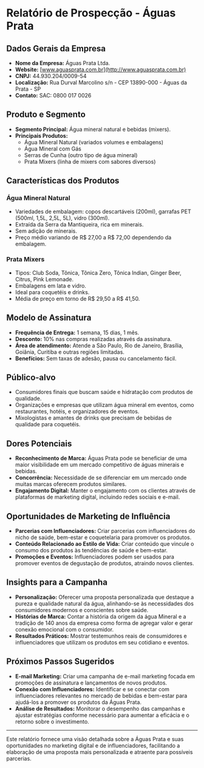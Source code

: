 # Relatório de Prospecção - Águas Prata

## **Dados Gerais da Empresa**
- **Nome da Empresa:** Águas Prata Ltda.
- **Website:** [www.aguasprata.com.br](http://www.aguasprata.com.br)
- **CNPJ:** 44.930.204/0009-54
- **Localização:** Rua Durval Marcolino s/n - CEP 13890-000 - Águas da Prata - SP
- **Contato:** SAC: 0800 017 0026

## **Produto e Segmento**
- **Segmento Principal:** Água mineral natural e bebidas (mixers).
- **Principais Produtos:**
  - Água Mineral Natural (variados volumes e embalagens)
  - Água Mineral com Gás
  - Serras de Cunha (outro tipo de água mineral)
  - Prata Mixers (linha de mixers com sabores diversos)
  
## **Características dos Produtos**
### Água Mineral Natural
- Variedades de embalagem: copos descartáveis (200ml), garrafas PET (500ml, 1,5L, 2,5L, 5L), vidro (300ml).
- Extraída da Serra da Mantiqueira, rica em minerais.
- Sem adição de minerais.
- Preço médio variando de R$ 27,00 a R$ 72,00 dependendo da embalagem.

### Prata Mixers
- Tipos: Club Soda, Tônica, Tônica Zero, Tônica Indian, Ginger Beer, Citrus, Pink Lemonade.
- Embalagens em lata e vidro.
- Ideal para coquetéis e drinks.
- Média de preço em torno de R$ 29,50 a R$ 41,50.

## **Modelo de Assinatura**
- **Frequência de Entrega:** 1 semana, 15 dias, 1 mês.
- **Desconto:** 10% nas compras realizadas através da assinatura.
- **Área de atendimento:** Atende a São Paulo, Rio de Janeiro, Brasília, Goiânia, Curitiba e outras regiões limitadas.
- **Benefícios:** Sem taxas de adesão, pausa ou cancelamento fácil.

## **Público-alvo**
- Consumidores finais que buscam saúde e hidratação com produtos de qualidade.
- Organizações e empresas que utilizam água mineral em eventos, como restaurantes, hotéis, e organizadores de eventos.
- Mixologistas e amantes de drinks que precisam de bebidas de qualidade para coquetéis.

## **Dores Potenciais**
- **Reconhecimento de Marca:** Águas Prata pode se beneficiar de uma maior visibilidade em um mercado competitivo de águas minerais e bebidas.
- **Concorrência:** Necessidade de se diferenciar em um mercado onde muitas marcas oferecem produtos similares.
- **Engajamento Digital:** Manter o engajamento com os clientes através de plataformas de marketing digital, incluindo redes sociais e e-mail.

## **Oportunidades de Marketing de Influência**
- **Parcerias com Influenciadores:** Criar parcerias com influenciadores do nicho de saúde, bem-estar e coquetelaria para promover os produtos.
- **Conteúdo Relacionado ao Estilo de Vida:** Criar conteúdo que vincule o consumo dos produtos às tendências de saúde e bem-estar.
- **Promoções e Eventos:** Influenciadores podem ser usados para promover eventos de degustação de produtos, atraindo novos clientes.

## **Insights para a Campanha**
- **Personalização:** Oferecer uma proposta personalizada que destaque a pureza e qualidade natural da água, alinhando-se às necessidades dos consumidores modernos e conscientes sobre saúde.
- **Histórias de Marca:** Contar a história da origem da água Mineral e a tradição de 140 anos da empresa como forma de agregar valor e gerar conexão emocional com o consumidor.
- **Resultados Práticos:** Mostrar testemunhos reais de consumidores e influenciadores que utilizam os produtos em seu cotidiano e eventos.

## **Próximos Passos Sugeridos**
- **E-mail Marketing:** Criar uma campanha de e-mail marketing focada em promoções de assinatura e lançamentos de novos produtos.
- **Conexão com Influenciadores:** Identificar e se conectar com influenciadores relevantes no mercado de bebidas e bem-estar para ajudá-los a promover os produtos da Águas Prata.
- **Análise de Resultados:** Monitorar o desempenho das campanhas e ajustar estratégias conforme necessário para aumentar a eficácia e o retorno sobre o investimento.

___

Este relatório fornece uma visão detalhada sobre a Águas Prata e suas oportunidades no marketing digital e de influenciadores, facilitando a elaboração de uma proposta mais personalizada e atraente para possíveis parcerias.
